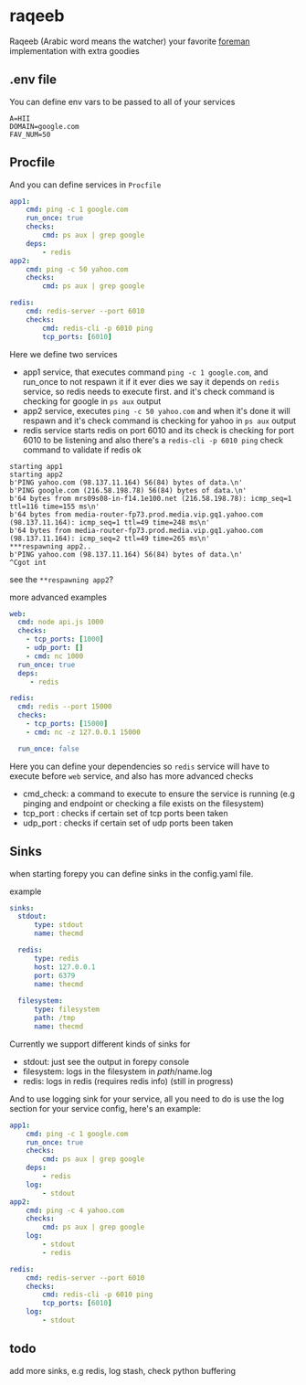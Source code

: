 # raqeeb

Raqeeb (Arabic word means the watcher) your favorite [foreman](https://github.com/ddollar/foreman) implementation with extra goodies

## .env file

You can define env vars to be passed to all of your services

```
A=HII
DOMAIN=google.com
FAV_NUM=50
```

## Procfile

And you can define services in `Procfile`

```yaml
app1:
    cmd: ping -c 1 google.com 
    run_once: true
    checks:
        cmd: ps aux | grep google
    deps: 
        - redis
app2:
    cmd: ping -c 50 yahoo.com
    checks:
        cmd: ps aux | grep google

redis:
    cmd: redis-server --port 6010
    checks:
        cmd: redis-cli -p 6010 ping
        tcp_ports: [6010]
```

Here we define two services

- app1 service, that executes command `ping -c 1 google.com`, and run_once to not respawn it if it ever dies we say it depends on `redis` service, so redis needs to execute first. and it's check command is checking for google in `ps aux` output
- app2 service, executes `ping -c 50 yahoo.com` and when it's done it will respawn and it's check command is checking for yahoo in `ps aux` output
- redis service starts redis on port 6010 and its check is checking for port 6010 to be listening and also there's a `redis-cli -p 6010 ping` check command to validate if redis ok


```
starting app1
starting app2
b'PING yahoo.com (98.137.11.164) 56(84) bytes of data.\n'
b'PING google.com (216.58.198.78) 56(84) bytes of data.\n'
b'64 bytes from mrs09s08-in-f14.1e100.net (216.58.198.78): icmp_seq=1 ttl=116 time=155 ms\n'
b'64 bytes from media-router-fp73.prod.media.vip.gq1.yahoo.com (98.137.11.164): icmp_seq=1 ttl=49 time=248 ms\n'
b'64 bytes from media-router-fp73.prod.media.vip.gq1.yahoo.com (98.137.11.164): icmp_seq=2 ttl=49 time=265 ms\n'
***respawning app2..
b'PING yahoo.com (98.137.11.164) 56(84) bytes of data.\n'
^Cgot int
```

see the `**respawning app2`?



more advanced examples
```yaml
web: 
  cmd: node api.js 1000
  checks:
    - tcp_ports: [1000]
    - udp_port: []
    - cmd: nc 1000
  run_once: true
  deps:
     - redis

redis: 
  cmd: redis --port 15000
  checks:
    - tcp_ports: [15000]
    - cmd: nc -z 127.0.0.1 15000

  run_once: false
```

Here you can define your dependencies so `redis` service will have to execute before `web` service, and also has more advanced checks
- cmd_check: a command to execute to ensure the service is running (e.g pinging and endpoint or checking a file exists on the filesystem)
- tcp_port : checks if certain set of tcp ports been taken
- udp_port : checks if certain set of udp ports been taken



##  Sinks
when starting forepy you can define sinks in the  config.yaml file.

example 
```yaml
sinks:
  stdout:
      type: stdout
      name: thecmd

  redis:
      type: redis
      host: 127.0.0.1
      port: 6379
      name: thecmd
    
  filesystem:
      type: filesystem
      path: /tmp
      name: thecmd
```

Currently we support different kinds of sinks for

- stdout: just see the output in forepy console
- filesystem: logs in the filesystem  in $path/$name.log
- redis: logs in redis (requires redis info) (still in progress)

And to use logging sink for your service, all you need to do is use the log section for your service config, here's an example:

```yaml
app1:
    cmd: ping -c 1 google.com 
    run_once: true
    checks:
        cmd: ps aux | grep google
    deps: 
        - redis
    log:
        - stdout
app2:
    cmd: ping -c 4 yahoo.com
    checks:
        cmd: ps aux | grep google
    log:
        - stdout
        - redis

redis:
    cmd: redis-server --port 6010
    checks:
        cmd: redis-cli -p 6010 ping
        tcp_ports: [6010]
    log:
        - stdout

```

## todo
add more sinks, e.g redis, log stash, check python buffering